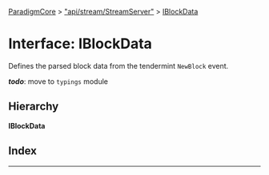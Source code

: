 [ParadigmCore](../README.md) > ["api/stream/StreamServer"](../modules/_api_stream_streamserver_.md) > [IBlockData](../interfaces/_api_stream_streamserver_.iblockdata.md)

# Interface: IBlockData

Defines the parsed block data from the tendermint `NewBlock` event.

*__todo__*: move to `typings` module

## Hierarchy

**IBlockData**

## Index

---

